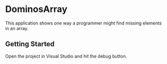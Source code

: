 # DominosArray

This application shows one way a programmer might find missing elements in an array.

## Getting Started

Open the project in Visual Studio and hit the debug button.
